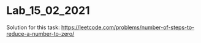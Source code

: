 # Lab_15_02_2021
Solution for this task: https://leetcode.com/problems/number-of-steps-to-reduce-a-number-to-zero/
